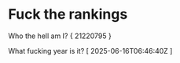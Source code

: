 # Fuck the rankings

Who the hell am I?
{ 21220795 }

What fucking year is it?
[ 2025-06-16T06:46:40Z ]
